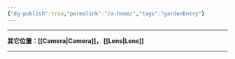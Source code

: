```yaml
---
{"dg-publish":true,"permalink":"/a-home/","tags":"gardenEntry"}
---
```



---

**其它位置：[[Camera\|Camera]]，    [[Lens\|Lens]]**

---

